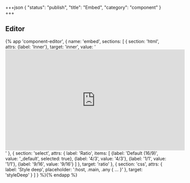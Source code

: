 +++json
{
  "status": "publish",
  "title": "Embed",
  "category": "component"
}
+++

## Editor

{%
  app 'component-editor', {
    name: 'embed',
    sections: [
      {
        section: 'html',
        attrs: {label: 'Inner'},
        target: 'inner',
        value: '<iframe width="560" height="315" src="https://www.youtube.com/embed/aqz-KE-bpKQ?si=pMUWQVk63DgVToPe" title="YouTube video player" frameborder="0" allow="accelerometer; autoplay; clipboard-write; encrypted-media; gyroscope; picture-in-picture; web-share" allowfullscreen></iframe>'
      },
      {
        section: 'select',
        attrs: {
          label: 'Ratio',
          items: [
            {label: 'Default (16/9)', value: '_default', selected: true},
            {label: '4/3', value: '4/3'},
            {label: '1/1', value: '1/1'},
            {label: '9/16', value: '9/16'}
          ]
        },
        target: 'ratio'
      },
      {
        section: 'css',
        attrs: {
          label: 'Style deep',
          placeholder: ':host, .main, .any { ... }'
        },
        target: 'styleDeep'
      }
    ]
  }
%}{% endapp %}
